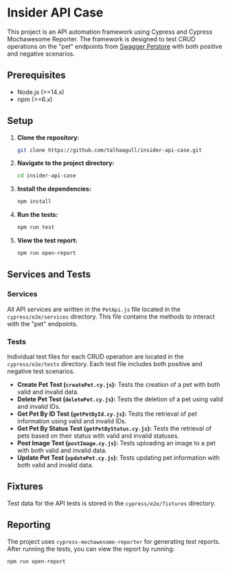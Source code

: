 # Insider API Case

This project is an API automation framework using Cypress and Cypress Mochawesome Reporter. The framework is designed to test CRUD operations on the "pet" endpoints from [Swagger Petstore](https://petstore.swagger.io/) with both positive and negative scenarios.


## Prerequisites

- Node.js (>=14.x)
- npm (>=6.x)

## Setup

1. **Clone the repository:**
    ```bash
    git clone https://github.com/talhaagull/insider-api-case.git
    ```

2. **Navigate to the project directory:**
    ```bash
    cd insider-api-case
    ```

3. **Install the dependencies:**
    ```bash
    npm install
    ```

4. **Run the tests:**
    ```bash
    npm run test
    ```

5. **View the test report:**
    ```bash
    npm run open-report
    ```

## Services and Tests

### Services

All API services are written in the `PetApi.js` file located in the `cypress/e2e/services` directory. This file contains the methods to interact with the "pet" endpoints.

### Tests

Individual test files for each CRUD operation are located in the `cypress/e2e/tests` directory. Each test file includes both positive and negative test scenarios.

- **Create Pet Test (`createPet.cy.js`):** Tests the creation of a pet with both valid and invalid data.
- **Delete Pet Test (`deletePet.cy.js`):** Tests the deletion of a pet using valid and invalid IDs.
- **Get Pet By ID Test (`getPetById.cy.js`):** Tests the retrieval of pet information using valid and invalid IDs.
- **Get Pet By Status Test (`getPetByStatus.cy.js`):** Tests the retrieval of pets based on their status with valid and invalid statuses.
- **Post Image Test (`postImage.cy.js`):** Tests uploading an image to a pet with both valid and invalid data.
- **Update Pet Test (`updatePet.cy.js`):** Tests updating pet information with both valid and invalid data.

## Fixtures

Test data for the API tests is stored in the `cypress/e2e/fixtures` directory.

## Reporting

The project uses `cypress-mochawesome-reporter` for generating test reports. After running the tests, you can view the report by running:

```bash
npm run open-report
